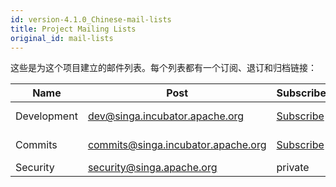 ```yaml
---
id: version-4.1.0_Chinese-mail-lists
title: Project Mailing Lists
original_id: mail-lists
---
```


<!--- Licensed to the Apache Software Foundation (ASF) under one or more contributor license agreements.  See the NOTICE file distributed with this work for additional information regarding copyright ownership.  The ASF licenses this file to you under the Apache License, Version 2.0 (the "License"); you may not use this file except in compliance with the License.  You may obtain a copy of the License at http://www.apache.org/licenses/LICENSE-2.0 Unless required by applicable law or agreed to in writing, software distributed under the License is distributed on an "AS IS" BASIS, WITHOUT WARRANTIES OR CONDITIONS OF ANY KIND, either express or implied.  See the License for the specific language governing permissions and limitations under the License.  -->

这些是为这个项目建立的邮件列表。每个列表都有一个订阅、退订和归档链接：

| Name        | Post                                 | Subscribe                                                        | Unsubscribe                                                          | Archive                                                                             |
| ----------- | ------------------------------------ | ---------------------------------------------------------------- | -------------------------------------------------------------------- | ----------------------------------------------------------------------------------- |
| Development | <dev@singa.incubator.apache.org>     | [Subscribe](mailto:dev-subscribe@singa.incubator.apache.org)     | [Unsubscribe](mailto:dev-unsubscribe@singa.incubator.apache.org.)    | [mail-archives.apache.org](http://mail-archives.apache.org/mod_mbox/singa-dev/)     |
| Commits     | <commits@singa.incubator.apache.org> | [Subscribe](mailto:commits-subscribe@singa.incubator.apache.org) | [Unsubscribe](mailto:commits-unsubscribe@singa.incubator.apache.org) | [mail-archives.apache.org](http://mail-archives.apache.org/mod_mbox/singa-commits/) |
| Security    | <security@singa.apache.org>          | private                                                          | private                                                              | private                                                                             |
